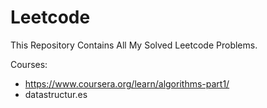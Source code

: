 # Leetcode
This Repository Contains All My Solved Leetcode Problems.

Courses:
- https://www.coursera.org/learn/algorithms-part1/
- datastructur.es